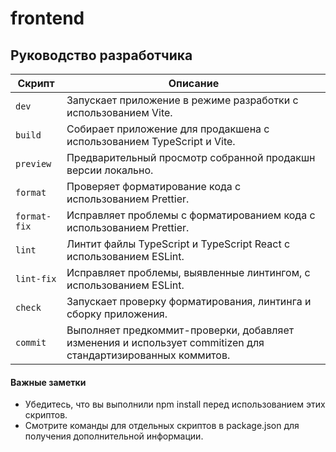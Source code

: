 # frontend

## Руководство разработчика

| Скрипт       | Описание                                                                                                     |
| ------------ | ------------------------------------------------------------------------------------------------------------ |
| `dev`        | Запускает приложение в режиме разработки с использованием Vite.                                              |
| `build`      | Собирает приложение для продакшена с использованием TypeScript и Vite.                                       |
| `preview`    | Предварительный просмотр собранной продакшн версии локально.                                                 |
| `format`     | Проверяет форматирование кода с использованием Prettier.                                                     |
| `format-fix` | Исправляет проблемы с форматированием кода с использованием Prettier.                                        |
| `lint`       | Линтит файлы TypeScript и TypeScript React с использованием ESLint.                                          |
| `lint-fix`   | Исправляет проблемы, выявленные линтингом, с использованием ESLint.                                          |
| `check`      | Запускает проверку форматирования, линтинга и сборку приложения.                                             |
| `commit`     | Выполняет предкоммит-проверки, добавляет изменения и использует commitizen для стандартизированных коммитов. |

#### Важные заметки

- Убедитесь, что вы выполнили npm install перед использованием этих скриптов.
- Смотрите команды для отдельных скриптов в package.json для получения дополнительной информации.
